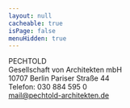 ```yaml
---
layout: null
cacheable: true
isPage: false
menuHidden: true
---
```

PECHTOLD<br/>
Gesellschaft von Architekten mbH<br/> 
10707 Berlin Pariser Straße 44<br/>
Telefon: 030 884 595 0<br/>
<mail@pechtold-architekten.de>
